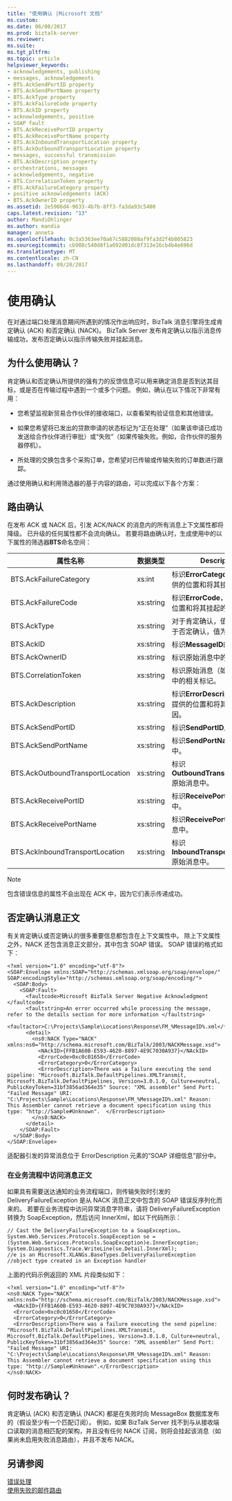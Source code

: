 ```yaml
---
title: "使用确认 |Microsoft 文档"
ms.custom: 
ms.date: 06/08/2017
ms.prod: biztalk-server
ms.reviewer: 
ms.suite: 
ms.tgt_pltfrm: 
ms.topic: article
helpviewer_keywords:
- acknowledgements, publishing
- messages, acknowledgements
- BTS.AckSendPortID property
- BTS.AckSendPortName property
- BTS.AckType property
- BTS.AckFailureCode property
- BTS.AckID property
- acknowledgements, positive
- SOAP fault
- BTS.AckReceivePortID property
- BTS.AckReceivePortName property
- BTS.AckInboundTransportLocation property
- BTS.AckOutboundTransportLocation property
- messages, successful transmission
- BTS.AckDescription property
- orchestrations, messages
- acknowledgements, negative
- BTS.CorrelationToken property
- BTS.AckFailureCategory property
- positive acknowledgements (ACK)
- BTS.AckOwnerID property
ms.assetid: 2e5986d4-9633-4b7b-8ff3-fa3da93c5400
caps.latest.revision: "13"
author: MandiOhlinger
ms.author: mandia
manager: anneta
ms.openlocfilehash: 0c3a5363ee70a67c5882088af9fa3d2f4b805823
ms.sourcegitcommit: cb908c540d8f1a692d01dc8f313e16cb4b4e696d
ms.translationtype: MT
ms.contentlocale: zh-CN
ms.lasthandoff: 09/20/2017
---
```

# <a name="using-acknowledgments"></a>使用确认
在对通过端口处理消息期间所遇到的情况作出响应时，BizTalk 消息引擎将生成肯定确认 (ACK) 和否定确认 (NACK)。 BizTalk Server 发布肯定确认以指示消息传输成功，发布否定确认以指示传输失败并挂起消息。  
  
## <a name="why-use-acknowledgments"></a>为什么使用确认？  
 肯定确认和否定确认所提供的强有力的反馈信息可以用来确定消息是否到达其目标，或是否在传输过程中遇到一个或多个问题。 例如，确认在以下情况下非常有用：  
  
-   您希望监视新贸易合作伙伴的接收端口，以查看架构验证信息和其他错误。  
  
-   如果您希望将已发出的贷款申请的状态标记为“正在处理”（如果该申请已成功发送给合作伙伴进行审批）或“失败”（如果传输失败。例如，合作伙伴的服务器停机）。  
  
-   所处理的交换包含多个采购订单，您希望对已传输或传输失败的订单数进行跟踪。  
  
 通过使用确认和利用筛选器的基于内容的路由，可以完成以下各个方案：  
  
## <a name="routing-acknowledgments"></a>路由确认  
 在发布 ACK 或 NACK 后，引发 ACK/NACK 的消息内的所有消息上下文属性都将降级。 已升级的任何属性都不会流向确认。 若要将路由确认时，生成使用中的以下属性的筛选器**BTS**命名空间：  
  
|属性名称|数据类型|Description|  
|-------------------|---------------|-----------------|  
|BTS.AckFailureCategory|xs:int|标识**ErrorCategory**，后者提供的位置和将其挂起的原因。|  
|BTS.AckFailureCode|xs:string|标识**ErrorCode**，后者提供的位置和将其挂起的原因。|  
|BTS.AckType|xs:string|对于肯定确认，值为 ACK；对于否定确认，值为 NACK。|  
|BTS.AckID|xs:string|标识**MessageID**的原始消息。|  
|BTS.AckOwnerID|xs:string|标识原始消息中的实例 ID。|  
|BTS.CorrelationToken|xs:string|标识原始消息（如果出现一个）中的相关标记。|  
|BTS.AckDescription|xs:string|标识**ErrorDescription**，后者提供的位置和将其挂起的原因。|  
|BTS.AckSendPortID|xs:string|标识**SendPortID**原始消息中。|  
|BTS.AckSendPortName|xs:string|标识**SendPortName**原始消息中。|  
|BTS.AckOutboundTransportLocation|xs:string|标识**OutboundTransportLocation**原始消息中。|  
|BTS.AckReceivePortID|xs:string|标识**ReceivePortID**原始消息中。|  
|BTS.AckReceivePortName|xs:string|标识**ReceivePortName**原始消息中。|  
|BTS.AckInboundTransportLocation|xs:string|标识**InboundTransportLocation**原始消息中。|  
  
> [!NOTE]
>  包含错误信息的属性不会出现在 ACK 中，因为它们表示传递成功。  
  
## <a name="negative-acknowledgment-message-body"></a>否定确认消息正文  
 有关肯定确认或否定确认的很多重要信息都包含在上下文属性中。 除上下文属性之外，NACK 还包含消息正文部分，其中包含 SOAP 错误。 SOAP 错误的格式如下：  
  
```  
<?xml version="1.0" encoding="utf-8"?>  
<SOAP:Envelope xmlns:SOAP="http://schemas.xmlsoap.org/soap/envelope/" SOAP:encodingStyle="http://schemas.xmlsoap.org/soap/encoding/">  
  <SOAP:Body>  
    <SOAP:Fault>  
      <faultcode>Microsoft BizTalk Server Negative Acknowledgment </faultcode>  
      <faultstring>An error occurred while processing the message, refer to the details section for more information </faultstring>  
      <faultactor>C:\Projects\Sample\Locations\Response\FM_%MessageID%.xml</faultactor>  
      <detail>  
        <ns0:NACK Type="NACK" xmlns:ns0="http://schema.microsoft.com/BizTalk/2003/NACKMessage.xsd">  
          <NAckID>{FFB1A60B-E593-4620-8897-4E9C7030A937}</NAckID>  
          <ErrorCode>0xc0c01658</ErrorCode>  
          <ErrorCategory>0</ErrorCategory>  
          <ErrorDescription>There was a failure executing the send pipeline: "Microsoft.BizTalk.DefaultPipelines.XMLTransmit, Microsoft.BizTalk.DefaultPipelines, Version=3.0.1.0, Culture=neutral, PublicKeyToken=31bf3856ad364e35" Source: "XML assembler" Send Port: "Failed Message" URI: "C:\Projects\Sample\Locations\Response\FM_%MessageID%.xml" Reason: This Assembler cannot retrieve a document specification using this type: "http://Sample#Unknown".  </ErrorDescription>  
        </ns0:NACK>  
      </detail>  
    </SOAP:Fault>  
  </SOAP:Body>  
</SOAP:Envelope>  
```  
  
 适配器引发的异常消息位于 ErrorDescription 元素的“SOAP 详细信息”部分中。  
  
### <a name="accessing-the-message-body-from-an-orchestration"></a>在业务流程中访问消息正文  
 如果具有需要送达通知的业务流程端口，则传输失败时引发的 DeliveryFailureException 是从 NACK 消息正文中包含的 SOAP 错误反序列化而来的。 若要在业务流程中访问异常消息字符串，请将 DeliveryFailureException 转换为 SoapException，然后访问 InnerXml，如以下代码所示：  
  
```  
// Cast the DeliveryFailureException to a SoapException…  
System.Web.Services.Protocols.SoapException se = (System.Web.Services.Protocols.SoapException)e.InnerException;  
System.Diagnostics.Trace.WriteLine(se.Detail.InnerXml);  
//e is an Microsoft.XLANGs.BaseTypes.DeliveryFailureException  
//object type created in an Exception handler  
```  
  
 上面的代码示例返回的 XML 片段类似如下：  
  
```  
<?xml version="1.0" encoding="utf-8"?>  
<ns0:NACK Type="NACK" xmlns:ns0="http://schema.microsoft.com/BizTalk/2003/NACKMessage.xsd">  
  <NAckID>{FFB1A60B-E593-4620-8897-4E9C7030A937}</NAckID>  
  <ErrorCode>0xc0c01658</ErrorCode>  
  <ErrorCategory>0</ErrorCategory>  
  <ErrorDescription>There was a failure executing the send pipeline: "Microsoft.BizTalk.DefaultPipelines.XMLTransmit, Microsoft.BizTalk.DefaultPipelines, Version=3.0.1.0, Culture=neutral, PublicKeyToken=31bf3856ad364e35" Source: "XML assembler" Send Port: "Failed Message" URI: "C:\Projects\Sample\Locations\Response\FM_%MessageID%.xml" Reason: This Assembler cannot retrieve a document specification using this type: "http://Sample#Unknown".</ErrorDescription>  
</ns0:NACK>  
```  
  
## <a name="when-is-an-acknowledgment-published"></a>何时发布确认？  
 肯定确认 (ACK) 和否定确认 (NACK) 都是在失败时向 MessageBox 数据库发布的（假设至少有一个匹配订阅）。 例如，如果 BizTalk Server 找不到与从接收端口读取的消息相匹配的架构，并且没有任何 NACK 订阅，则将会挂起该消息（如果尚未启用失败消息路由），并且不发布 NACK。  
  
## <a name="see-also"></a>另请参阅  
 [错误处理](../core/error-handling.md)   
 [使用失败的邮件路由](../core/using-failed-message-routing.md)